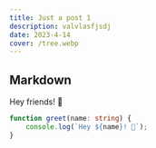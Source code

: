 ```yaml
---
title: Just a post 1
description: valvlasfjsdj
date: 2023-4-14
cover: /tree.webp
---
```


## Markdown

Hey friends! 👋

```ts
function greet(name: string) {
	console.log(`Hey ${name}! 👋`);
}
```
